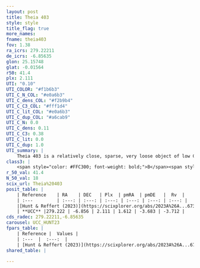 ```yaml
---
layout: post
title: Theia 403
style: style
title_flag: true
more_names: 
fname: theia403
fov: 1.38
ra_icrs: 279.22211
de_icrs: -6.85635
glon: 25.15748
glat: -0.01564
r50: 41.4
plx: 2.111
UTI: "0.10"
UTI_COLOR: "#f1b6b3"
UTI_C_N_COL: "#e0a6b3"
UTI_C_dens_COL: "#f2b9b4"
UTI_C_C3_COL: "#fff1d4"
UTI_C_lit_COL: "#e0a6b3"
UTI_C_dup_COL: "#a6cab9"
UTI_C_N: 0.0
UTI_C_dens: 0.11
UTI_C_C3: 0.38
UTI_C_lit: 0.0
UTI_C_dup: 1.0
UTI_summary: |
    Theia 403 is a relatively close, sparse, very loose object of low C3 quality. It was recently reported in the literature.<br><br><span style="color: #99180f; font-weight: bold;">Warning: </span>contains less than 25 stars with <i>P>0.5</i> estimated.
class3: |
    <span style="color: #FFC300; font-weight: bold;">B</span><span style="color: red; font-weight: bold;">C</span>
r_50_val: 41.4
N_50_val: 18
scix_url: Theia%20403
posit_table: |
    | Reference    | RA    | DEC   | Plx  | pmRA  | pmDE   |  Rv  |
    | :---         | :---: | :---: | :---: | :---: | :---: | :---: |
    |[Hunt & Reffert (2023)](https://scixplorer.org/abs/2023A%26A...673A.114H) | 279.221 | -6.508 | 2.104 | 1.588 | -3.748 | -3.11 |
    | **UCC** |279.222 | -6.856 | 2.111 | 1.612 | -3.683 | -3.712 | 
cds_radec: 279.22211,-6.85635
carousel: UCC_HUNT23
fpars_table: |
    | Reference |  Values |
    | :---  |  :---:  |
    | [Hunt & Reffert (2023)](https://scixplorer.org/abs/2023A%26A...673A.114H) | `AV50=2.808, diffAV50=1.467, MOD50=8.315, logAge50=7.803` |
shared_table: |
    
---
```

